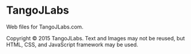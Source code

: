 # TangoJLabs

Web files for TangoJLabs.com.

Copyright © 2015 TangoJLabs. Text and Images may not be reused, but HTML, CSS, and JavaScript framework may be used.
